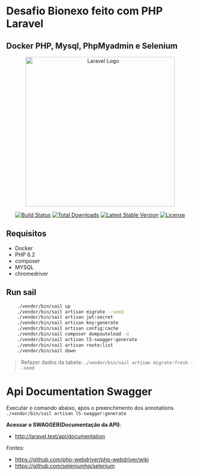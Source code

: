 # Desafio Bionexo feito com PHP Laravel
## Docker PHP, Mysql, PhpMyadmin e Selenium

<p align="center"><a href="https://laravel.com" target="_blank"><img src="https://raw.githubusercontent.com/laravel/art/master/logo-lockup/5%20SVG/2%20CMYK/1%20Full%20Color/laravel-logolockup-cmyk-red.svg" width="400" alt="Laravel Logo"></a></p>

<p align="center">
<a href="https://github.com/laravel/framework/actions"><img src="https://github.com/laravel/framework/workflows/tests/badge.svg" alt="Build Status"></a>
<a href="https://packagist.org/packages/laravel/framework"><img src="https://img.shields.io/packagist/dt/laravel/framework" alt="Total Downloads"></a>
<a href="https://packagist.org/packages/laravel/framework"><img src="https://img.shields.io/packagist/v/laravel/framework" alt="Latest Stable Version"></a>
<a href="https://packagist.org/packages/laravel/framework"><img src="https://img.shields.io/packagist/l/laravel/framework" alt="License"></a>
</p>

## Requisitos
- Docker
- PHP 8.2
- composer
- MYSQL
- chromedriver

## Run sail
```sh
    ./vendor/bin/sail up  
    ./vendor/bin/sail artisan migrate --seed
    ./vendor/bin/sail artisan jwt:secret
    ./vendor/bin/sail artisan key:generate
    ./vendor/bin/sail artisan config:cache
    ./vendor/bin/sail composer dumpautoload -o
    ./vendor/bin/sail artisan l5-swagger:generate
    ./vendor/bin/sail artisan route:list
    ./vendor/bin/sail down
```
> Refazer dados da tabela:
`./vendor/bin/sail artisan migrate:fresh --seed`

# Api Documentation Swagger

Executar o comando abaixo, após o preenchimento dos annotations
`./vendor/bin/sail artisan l5-swagger:generate`

**Acessar o SWAGGER(Documentação da API)**:
- http://laravel.test/api/documentation

Fontes:
- https://github.com/php-webdriver/php-webdriver/wiki
- https://github.com/seleniumhq/selenium
